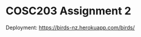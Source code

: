 # COSC203 Assignment 2

Deployment: [<https://birds-nz.herokuapp.com/birds/>](https://nz-birds.onrender.com)
